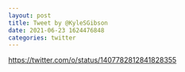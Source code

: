 ```yaml
--- 
layout: post 
title: Tweet by @KyleSGibson 
date: 2021-06-23 1624476848 
categories: twitter 
--- 
```

https://twitter.com/o/status/1407782812841828355